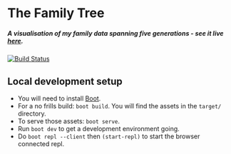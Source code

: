 # The Family Tree

##### A visualisation of my family data spanning five generations - see it live [here](https://the-family-tree.keigo.io/).
[![Build Status](https://travis-ci.org/kgxsz/the-family-tree.svg?branch=master)](https://travis-ci.org/kgxsz/the-family-tree)

## Local development setup

- You will need to install [Boot](https://github.com/boot-clj/boot#install).
- For a no frills build: `boot build`. You will find the assets in the `target/` directory.
- To serve those assets: `boot serve`.
- Run `boot dev` to get a development environment going.
- Do `boot repl --client` then `(start-repl)` to start the browser connected repl.

